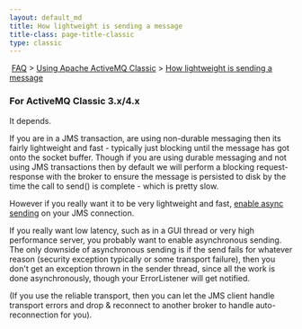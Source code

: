 ```yaml
---
layout: default_md
title: How lightweight is sending a message 
title-class: page-title-classic
type: classic
---
```


 [FAQ](faq) > [Using Apache ActiveMQ Classic](using-apache-activemq-classic) > [How lightweight is sending a message](how-lightweight-is-sending-a-message)


### For ActiveMQ Classic 3.x/4.x

It depends.

If you are in a JMS transaction, are using non-durable messaging then its fairly lightweight and fast - typically just blocking until the message has got onto the socket buffer. Though if you are using durable messaging and not using JMS transactions then by default we will perform a blocking request-response with the broker to ensure the message is persisted to disk by the time the call to send() is complete - which is pretty slow.

However if you really want it to be very lightweight and fast, [enable async sending](configuring-transports) on your JMS connection.

If you really want low latency, such as in a GUI thread or very high performance server, you probably want to enable asynchronous sending. The only downside of asynchronous sending is if the send fails for whatever reason (security exception typically or some transport failure), then you don't get an exception thrown in the sender thread, since all the work is done asynchronously, though your ErrorListener will get notified.

(If you use the reliable transport, then you can let the JMS client handle transport errors and drop & reconnect to another broker to handle auto-reconnection for you).

